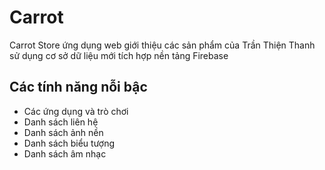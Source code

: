 # Carrot
Carrot Store ứng dụng web giới thiệu các sản phẩm của Trần Thiện Thanh sử dụng cơ sở dữ liệu mới tích hợp nền tảng Firebase

## Các tính năng nỗi bậc
- Các ứng dụng và trò chơi
- Danh sách liên hệ
- Danh sách ảnh nền
- Danh sách biểu tượng
- Danh sách âm nhạc


